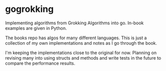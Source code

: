 # gogrokking

Implementing algorithms from Grokking Algorithms into go. In-book examples are given in Python.

The books repo has algos for many different languages.
This is just a collection of my own implementations and notes as I go through the book. 

I'm keeping the implementations close to the original for now.
Planning on revising many into using structs and methods and write tests in the future to compare the performance results.